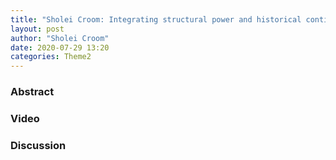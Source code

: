 ```yaml
---
title: "Sholei Croom: Integrating structural power and historical contingency into computational frameworks of social behavior"
layout: post
author: "Sholei Croom"
date: 2020-07-29 13:20
categories: Theme2
---
```


### Abstract

### Video

### Discussion

